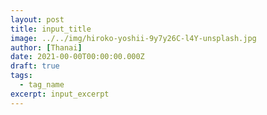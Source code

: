 ```yaml
---
layout: post
title: input_title
image: ../../img/hiroko-yoshii-9y7y26C-l4Y-unsplash.jpg
author: [Thanai]
date: 2021-00-00T00:00:00.000Z
draft: true
tags:
  - tag_name
excerpt: input_excerpt
---
```


<!-- prettier-ignore-start -->

<!-- prettier-ignore-end -->
